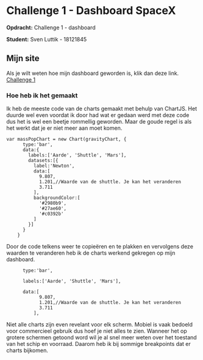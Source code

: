 # Challenge 1 - Dashboard SpaceX

**Opdracht:**
Challenge 1 - dashboard

**Student:**
Sven Luttik - 18121845

## Mijn site

Als je wilt weten hoe mijn dashboard geworden is, klik dan deze link.
[Challenge 1](https://svenluttik.github.io/Challenge-1/)


### Hoe heb ik het gemaakt

Ik heb de meeste code van de charts gemaakt met behulp van ChartJS. Het duurde wel even voordat ik door had wat er gedaan werd met deze code dus het is wel een beetje rommellig geworden. Maar de goude regel is als het werkt dat je er niet meer aan moet komen.

```
var massPopChart = new Chart(gravityChart, {
      type:'bar',
      data:{
        labels:['Aarde', 'Shuttle', 'Mars'],
        datasets:[{
          label:'Newton',
          data:[
            9.807,
            1.201,//Waarde van de shuttle. Je kan het veranderen
            3.711
          ],
          backgroundColor:[
            '#2980b9',
            '#27ae60',
            '#c0392b'
          ]
        }]
      }
    }
```

Door de code telkens weer te copieëren en te plakken en vervolgens deze waarden te veranderen heb ik de charts werkend gekregen op mijn dashboard.
```
      type:'bar',
```
```
      labels:['Aarde', 'Shuttle', 'Mars'],
```
```
      data:[
            9.807,
            1.201,//Waarde van de shuttle. Je kan het veranderen
            3.711
          ],
```


Niet alle charts zijn even revelant voor elk scherm. Mobiel is vaak bedoeld voor commercieel gebruik dus hoef je niet alles te zien. Wanneer het op grotere schermen getoond word wil je al snel meer weten over het toestand van het schip en voorraad. Daarom heb ik bij sommige breakpoints dat er charts bijkomen.
